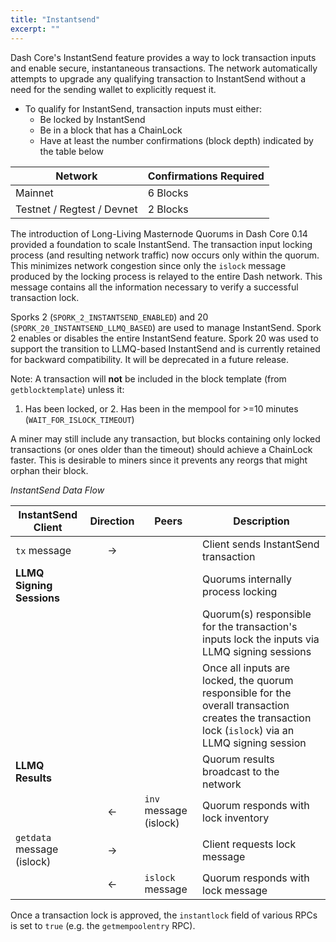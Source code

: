 ```yaml
---
title: "Instantsend"
excerpt: ""
---
```

Dash Core's InstantSend feature provides a way to lock transaction inputs and enable secure, instantaneous transactions. The network automatically attempts to upgrade any qualifying transaction to InstantSend without a need for the sending wallet to explicitly request it.

* To qualify for InstantSend, transaction inputs must either:
  * Be locked by InstantSend
  * Be in a block that has a ChainLock
  * Have at least the number confirmations (block depth) indicated by the table below

| **Network** | **Confirmations Required** |
| --- | --- |
| Mainnet | 6 Blocks |
| Testnet / Regtest / Devnet | 2 Blocks |

The introduction of Long-Living Masternode Quorums in Dash Core 0.14 provided a foundation to scale InstantSend. The transaction input locking process (and resulting network traffic) now occurs only within the quorum. This minimizes network congestion since only the `islock` message produced by the locking process is relayed to the entire Dash network. This message contains all the information necessary to verify a successful transaction lock.

Sporks 2 (`SPORK_2_INSTANTSEND_ENABLED`) and 20 (`SPORK_20_INSTANTSEND_LLMQ_BASED`) are used to manage InstantSend. Spork 2 enables or disables the entire InstantSend feature. Spork 20 was used to support the transition to LLMQ-based InstantSend and is currently retained for backward compatibility. It will be deprecated in a future release.

Note: A transaction will __not__ be included in the block template (from `getblocktemplate`) unless it:

 1. Has been locked, or 2. Has been in the mempool for >=10 minutes (`WAIT_FOR_ISLOCK_TIMEOUT`)

A miner may still include any transaction, but blocks containing only locked transactions (or ones older than the timeout) should achieve a ChainLock faster. This is desirable to miners since it prevents any reorgs that might orphan their block.

*InstantSend Data Flow*

| **InstantSend Client** | **Direction**  | **Peers**   | **Description** |
| --- | :---: | --- | --- |
| `tx` message                | → |                         | Client sends InstantSend transaction
| **LLMQ Signing Sessions**   |   |                         | Quorums internally process locking |
|                             |   |                         | Quorum(s) responsible for the transaction's inputs lock the inputs via LLMQ signing sessions
|                             |   |                         | Once all inputs are locked, the quorum responsible for the overall transaction creates the transaction lock (`islock`) via an LLMQ signing session
| **LLMQ Results**             |   |                         | Quorum results broadcast to the network |
|                             | ← | `inv` message (islock)  | Quorum responds with lock inventory
| `getdata` message (islock)  | → |                         | Client requests lock message
|                             | ← | `islock` message        | Quorum responds with lock message

Once a transaction lock is approved, the `instantlock` field of various RPCs is set to `true` (e.g. the `getmempoolentry` RPC).